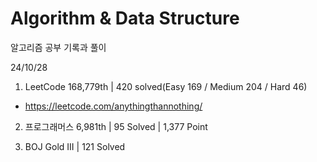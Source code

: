 # Algorithm & Data Structure

알고리즘 공부 기록과 풀이

24/10/28

1. LeetCode 168,779th | 420 solved(Easy 169 / Medium 204 / Hard 46)
- https://leetcode.com/anythingthannothing/

2. 프로그래머스 6,981th | 95 Solved | 1,377 Point

3. BOJ Gold III | 121 Solved
